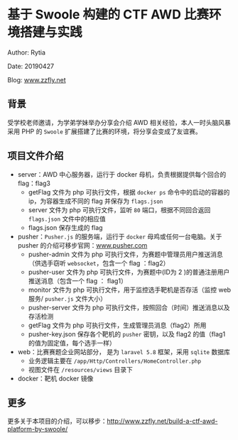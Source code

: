 # 基于 Swoole 构建的 CTF AWD 比赛环境搭建与实践

Author: Rytia

Date: 20190427

Blog: www.zzfly.net

## 背景

受学校老师邀请，为学弟学妹举办分享会介绍 AWD 相关经验，本人一时头脑风暴采用 PHP 的 `Swoole` 扩展搭建了比赛的环境，将分享会变成了友谊赛。

## 项目文件介绍

- server：AWD 中心服务器，运行于 docker 母机，负责根据提供每个回合的 flag：flag3
  - getFlag 文件为 php 可执行文件，根据 `docker ps` 命令中的启动的容器的 ip，为容器生成不同的 flag 并保存为 `flags.json`
  - server 文件为 php 可执行文件，监听 `80` 端口，根据不同回合返回 `flags.json` 文件中的相应值
  - flags.json 保存生成的 flag 
- pusher：`Pusher.js` 的服务端，运行于 `docker` 母鸡或任何一台电脑。关于 pusher 的介绍可移步官网：www.pusher.com
  - pusher-admin 文件为 php 可执行文件，为赛题中管理员用户推送消息（供选手窃听 `websocket`，包含一个 flag ：flag2）
  - pusher-user 文件为 php 可执行文件，为赛题中(ID为 2 )的普通注册用户推送消息（包含一个 flag ： flag1）
  - monitor 文件为 php 可执行文件，用于监控选手靶机是否存活（监控 web 服务/ `pusher.js` 文件大小）
  - pusher-server 文件为 php 可执行文件，按照回合（时间）推送消息以及存活检测
  - getFlag 文件为 php 可执行文件，生成管理员消息（flag2）所用
  - pusher-key.json 保存各个靶机的 `pusher` 密钥，以及 flag2 的值（flag1的值为固定值，每个选手一样）
- web：比赛赛题企业网站部分， 是为 `laravel 5.8` 框架，采用 `sqlite` 数据库
  - 业务逻辑主要在 `/app/Http/Controllers/HomeController.php` 
  - 视图文件在 `/resources/views` 目录下
- docker：靶机 docker 镜像

## 更多

更多关于本项目的介绍，可以移步：http://www.zzfly.net/build-a-ctf-awd-platform-by-swoole/
